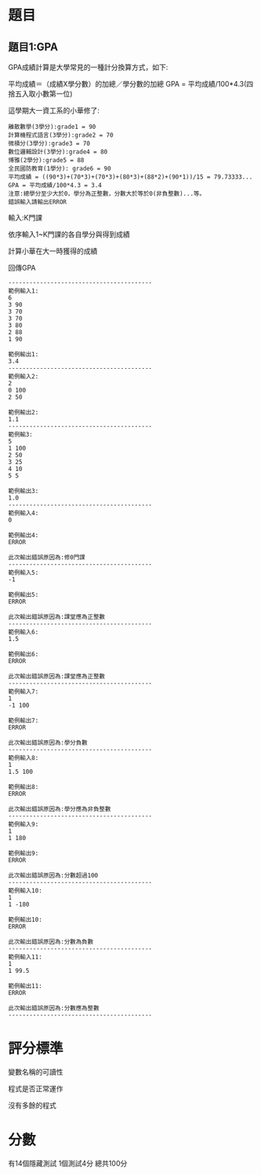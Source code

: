 # 題目

## 題目1:GPA
GPA成績計算是大學常見的一種計分換算方式，如下:

平均成績＝（成績X學分數）的加總／學分數的加總
GPA = 平均成績/100*4.3(四捨五入取小數第一位)

這學期大一資工系的小華修了:
```
離散數學(3學分):grade1 = 90
計算機程式語言(3學分):grade2 = 70
微積分(3學分):grade3 = 70
數位邏輯設計(3學分):grade4 = 80
博雅(2學分):grade5 = 88
全民國防教育(1學分): grade6 = 90
平均成績 = ((90*3)+(70*3)+(70*3)+(80*3)+(88*2)+(90*1))/15 = 79.73333...
GPA = 平均成績/100*4.3 = 3.4
注意:總學分至少大於0，學分為正整數，分數大於等於0(非負整數)...等。
錯誤輸入請輸出ERROR
```

輸入:K門課

依序輸入1~K門課的各自學分與得到成績

計算小華在大一時獲得的成績

回傳GPA

```
-----------------------------------------
範例輸入1:
6
3 90
3 70
3 70
3 80
2 88
1 90

範例輸出1:
3.4
-----------------------------------------
範例輸入2:
2
0 100
2 50

範例輸出2:
1.1
-----------------------------------------
範例輸3:
5
1 100
2 50
3 25
4 10
5 5

範例輸出3:
1.0
-----------------------------------------
範例輸入4:
0

範例輸出4:
ERROR

此次輸出錯誤原因為:修0門課
-----------------------------------------
範例輸入5:
-1

範例輸出5:
ERROR

此次輸出錯誤原因為:課堂應為正整數
-----------------------------------------
範例輸入6:
1.5

範例輸出6:
ERROR

此次輸出錯誤原因為:課堂應為正整數
-----------------------------------------
範例輸入7:
1
-1 100

範例輸出7:
ERROR

此次輸出錯誤原因為:學分負數
-----------------------------------------
範例輸入8:
1
1.5 100

範例輸出8:
ERROR

此次輸出錯誤原因為:學分應為非負整數
-----------------------------------------
範例輸入9:
1
1 180

範例輸出9:
ERROR

此次輸出錯誤原因為:分數超過100
-----------------------------------------
範例輸入10:
1
1 -180

範例輸出10:
ERROR

此次輸出錯誤原因為:分數為負數
-----------------------------------------
範例輸入11:
1
1 99.5

範例輸出11:
ERROR

此次輸出錯誤原因為:分數應為整數
-----------------------------------------
```

# 評分標準
變數名稱的可讀性

程式是否正常運作

沒有多餘的程式

# 分數
有14個隱藏測試 1個測試4分 總共100分